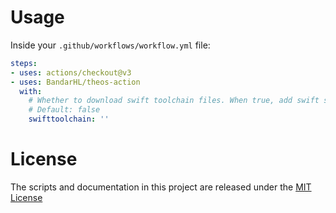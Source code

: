 # Usage

Inside your `.github/workflows/workflow.yml` file:

```yaml
steps:
- uses: actions/checkout@v3
- uses: BandarHL/theos-action
  with:
    # Whether to download swift toolchain files. When true, add swift support to Theos.
    # Default: false
    swifttoolchain: ''
```

# License

The scripts and documentation in this project are released under the [MIT License](LICENSE)
